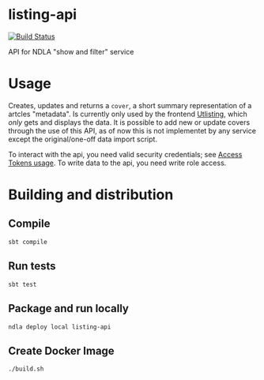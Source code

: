 # listing-api
[![Build Status](https://travis-ci.org/NDLANO/listing-api.svg?branch=master)](https://travis-ci.org/NDLANO/listing-api)

API for NDLA "show and filter" service

# Usage

Creates, updates and returns a ```cover```, a short summary representation of a artcles "metadata". Is currently only used by the frontend [Utlisting](https://listing-frontend.test.api.ndla.no/listing/betongfaget), which _only_ gets and displays the data. It is possible to add new 
or update covers through the use of this API, as of now this is not implementet by any service except 
the original/one-off data import script.


To interact with the api, you need valid security credentials; see [Access Tokens usage](https://github.com/NDLANO/auth/blob/master/README.md).
To write data to the api, you need write role access.

# Building and distribution

## Compile
    sbt compile

## Run tests
    sbt test

## Package and run locally
    ndla deploy local listing-api

## Create Docker Image
    ./build.sh
